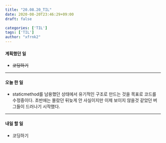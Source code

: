 ```yaml
---
title: "20.08.20_TIL"
date: 2020-08-20T23:46:29+09:00
draft: false

categories: ['TIL']
tags: ['TIL']
author: "xfrnk2"
---
```

#### 계획했던 일
+ ~~코딩하기~~
---  
#### 오늘 한 일
+ staticmethod를 남용했던 상태에서 유기적인 구조로 만드는 것을 목표로 코드를 수정중이다. 초반에는 몰랐던 뒤늦게 안 사실이지만 이제 보이지 않을것 같았던 버그들이 드러나기 시작했다.
---   
#### 내일 할 일 
+ 코딩하기